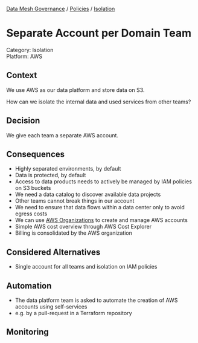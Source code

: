 [Data Mesh Governance](https://www.datamesh-governance.com/) / [Policies](https://www.datamesh-governance.com/#policies) / [Isolation](https://www.datamesh-governance.com/#isolation)

# Separate Account per Domain Team

Category: Isolation  
Platform: AWS  

## Context

We use AWS as our data platform and store data on S3.

How can we isolate the internal data and used services from other teams?

## Decision

We give each team a separate AWS account.


## Consequences

- Highly separated environments, by default
- Data is protected, by default
- Access to data products needs to actively be managed by IAM policies on S3 buckets
- We need a data catalog to discover available data projects
- Other teams cannot break things in our account
- We need to ensure that data flows within a data center only to avoid egress costs
- We can use [AWS Organizations](https://aws.amazon.com/organizations/) to create and manage AWS accounts
- Simple AWS cost overview through AWS Cost Explorer
- Billing is consolidated by the AWS organization

## Considered Alternatives

- Single account for all teams and isolation on IAM policies

## Automation

- The data platform team is asked to automate the creation of AWS accounts using self-services 
- e.g. by a pull-request in a Terraform repository

## Monitoring

